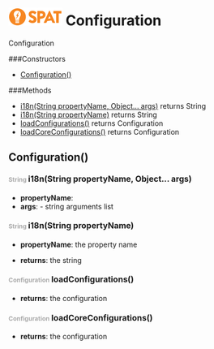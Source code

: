![SPAT](spat.jpg) Configuration
=====

Configuration



###Constructors
- [Configuration()](#951897175)

###Methods
- [i18n(String propertyName, Object... args)](#-3678878)  returns String
- [i18n(String propertyName)](#1872051524)  returns String
- [loadConfigurations()](#-1046081276)  returns Configuration
- [loadCoreConfigurations()](#1739191235)  returns Configuration


<a name="951897175">Configuration</a>()
-----


#### <span style="font-size:12px;color:#AAAAAA">String</span> <a style="font-size:16px;" name="-3678878">i18n</a><span style="font-size:16px;">(String propertyName, Object... args)</span>
- <b>propertyName</b>: 
- <b>args</b>: 
        - string arguments list


#### <span style="font-size:12px;color:#AAAAAA">String</span> <a style="font-size:16px;" name="1872051524">i18n</a><span style="font-size:16px;">(String propertyName)</span>
- <b>propertyName</b>: 
        the property name

- <b>returns</b>: the string

#### <span style="font-size:12px;color:#AAAAAA">Configuration</span> <a style="font-size:16px;" name="-1046081276">loadConfigurations</a><span style="font-size:16px;">()</span>
- <b>returns</b>: the configuration

#### <span style="font-size:12px;color:#AAAAAA">Configuration</span> <a style="font-size:16px;" name="1739191235">loadCoreConfigurations</a><span style="font-size:16px;">()</span>
- <b>returns</b>: the configuration

